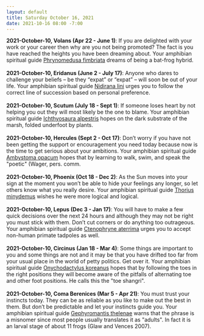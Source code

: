 ```yaml
---
layout: default
title: Saturday October 16, 2021
date: 2021-10-16 08:00 -7:00
---
```


**2021-October-10, Volans (Apr 22 - June 1)**: If you are delighted with your work or your career then why are you not being promoted? The fact is you have reached the heights you have been dreaming about. Your amphibian spiritual guide [Phrynomedusa fimbriata](https://amphibiaweb.org/cgi/amphib_query?where-genus=Phrynomedusa&where-species=fimbriata) dreams of being a bat-frog hybrid. <br /><br />**2021-October-10, Eridanus (June 2 - July 17)**: Anyone who dares to challenge your beliefs – be they “expat” or “expat” – will soon be out of your life. Your amphibian spiritual guide [Nidirana lini](https://amphibiaweb.org/cgi/amphib_query?where-genus=Nidirana&where-species=lini) urges you to follow the correct line of succession based on personal preference. <br /><br />**2021-October-10, Scutum (July 18 - Sept 1)**: If someone loses heart by not helping you out they will most likely be the one to blame. Your amphibian spiritual guide [Ichthyosaura alpestris](https://amphibiaweb.org/cgi/amphib_query?where-genus=Ichthyosaura&where-species=alpestris) hopes on the dark substrate of the marsh, folded underfoot by plants. <br /><br />**2021-October-10, Hercules (Sept 2 - Oct 17)**: Don’t worry if you have not been getting the support or encouragement you need today because now is the time to get serious about your ambitions. Your amphibian spiritual guide [Ambystoma opacum](https://amphibiaweb.org/cgi/amphib_query?where-genus=Ambystoma&where-species=opacum) hopes that by learning to walk, swim, and speak the "poetic" (Wager, pers. comm. <br /><br />**2021-October-10, Phoenix (Oct 18 - Dec 2)**: As the Sun moves into your sign at the moment you won’t be able to hide your feelings any longer, so let others know what you really desire. Your amphibian spiritual guide [Thorius minydemus](https://amphibiaweb.org/cgi/amphib_query?where-genus=Thorius&where-species=minydemus) wishes he were more logical and logical. <br /><br />**2021-October-10, Lepus (Dec 3 - Jan 17)**: You will have to make a few quick decisions over the next 24 hours and although they may not be right you must stick with them. Don’t cut corners or do anything too outrageous. Your amphibian spiritual guide [Ctenophryne aterrima](https://amphibiaweb.org/cgi/amphib_query?where-genus=Ctenophryne&where-species=aterrima) urges you to accept non-human primate tadpoles as well. <br /><br />**2021-October-10, Circinus (Jan 18 - Mar 4)**: Some things are important to you and some things are not and it may be that you have drifted too far from your usual place in the world of petty politics. Get over it. Your amphibian spiritual guide [Onychodactylus koreanus](https://amphibiaweb.org/cgi/amphib_query?where-genus=Onychodactylus&where-species=koreanus) hopes that by following the toes in the right positions they will become aware of the pitfalls of alternating toe and other foot positions. He calls this the "toe shangri". <br /><br />**2021-October-10, Coma Berenices (Mar 5 - Apr 21)**: You must trust your instincts today. They can be as reliable as you like to make out the best in them. But don’t be predictable and let your instincts guide you. Your amphibian spiritual guide [Gephyromantis thelenae](https://amphibiaweb.org/cgi/amphib_query?where-genus=Gephyromantis&where-species=thelenae) warns that the phrase is a misnomer since most people usually translates it as "adults". In fact it is an larval stage of about 11 frogs (Glaw and Vences 2007). <br /><br />